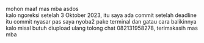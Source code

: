 mohon maaf mas mba asdos <br>
kalo ngoreksi setelah 3 Oktober 2023, itu saya ada commit setelah deadline itu commit nyasar pas saya nyoba2 pake terminal dan gatau cara balikinnya <br>
kalo misal butuh diupload ulang tolong chat 082131958278, terimakasih mas mba <br>
